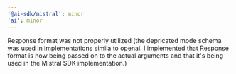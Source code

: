 ```yaml
---
'@ai-sdk/mistral': minor
'ai': minor
---
```


Response format was not properly utilized (the depricated mode schema was used in implementations simila to openai. I implemented that Response format is now being passed on to the actual arguments and that it's being used in the Mistral SDK implementation.)
